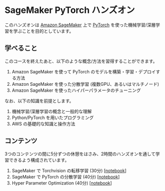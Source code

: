 # SageMaker PyTorch ハンズオン

このハンズオンは [Amazon SageMaker](https://aws.amazon.com/jp/sagemaker/) 上で [PyTorch](https://pytorch.org/) を使った機械学習/深層学習を学ぶことを目的としています。

## 学べること
このコースを終えたあと、以下のような概念/方法を習得することができます。
1. Amazon SageMaker を使って PyTorch のモデルを構築・学習・デプロイする方法
1. Amazon SageMaker を使った分散学習 (複数GPU、あるいはマルチノード)
1. Amazon SageMaker を使ったハイパーパラメータのチューニング

なお、以下の知識を前提とします。
1. 機械学習/深層学習の概念と一般的な理解
1. Python/PyTorch を用いたプログラミング
1. AWS の基礎的な知識と操作方法

## コンテンツ
3つのコンテンツの間に5分ずつの休憩をはさみ、2時間のハンズオンを通して学習できるよう構成されています。
1. SageMaker で Torchvision の転移学習 (30分) [[notebook](https://github.com/hariby/amazon-sagemaker-examples/blob/master/handson/pytorch/finetuning_torchvision_models_tutorial.ipynb)]
1. SageMaker で PyTorch の分散学習 (40分) [[notebook](https://github.com/hariby/amazon-sagemaker-examples/blob/master/sagemaker-python-sdk/pytorch_mnist/pytorch_mnist.ipynb)]
1. Hyper Parameter Optimization (40分) [[notebook](https://github.com/hariby/amazon-sagemaker-examples/blob/master/hyperparameter_tuning/pytorch_mnist/hpo_pytorch_mnist.ipynb)]
